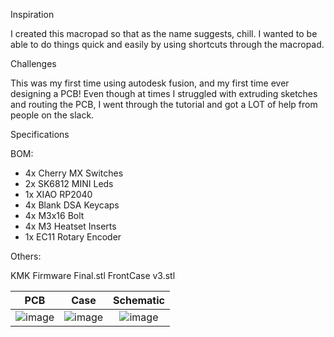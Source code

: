 Inspiration

I created this macropad so that as the name suggests, chill. I wanted to be able to do things quick and easily by using shortcuts through the macropad.

Challenges

This was my first time using autodesk fusion, and my first time ever designing a PCB! Even though at times I struggled with extruding sketches and routing the PCB, I went through the tutorial and got a LOT of help from people on the slack. 

Specifications

BOM:

- 4x Cherry MX Switches
- 2x SK6812 MINI Leds
- 1x XIAO RP2040
- 4x Blank DSA Keycaps
- 4x M3x16 Bolt
- 4x M3 Heatset Inserts
- 1x EC11 Rotary Encoder

Others:

KMK Firmware
Final.stl
FrontCase v3.stl


PCB            |  Case         |   Schematic
:-------------------------:|:-------------------------:|:-------------------------:|
![image](https://github.com/user-attachments/assets/3ead1294-008a-49d5-bbb6-48daba870b72)    |  ![image](https://github.com/user-attachments/assets/b3b4d80e-d3d8-4539-9093-7f711aeafd0e)  | ![image](https://github.com/user-attachments/assets/625f1edb-c465-43eb-b050-4989e0749b39)
